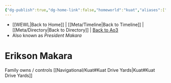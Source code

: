 ```yaml
---
{"dg-publish":true,"dg-home-link":false,"homeworld":"kuat","aliases":["Erikson"],"tags":["kdy","unfinished","character"],"permalink":"/characters/erikson-makara/","dgHomeLink":false,"dgPassFrontmatter":true}
---
```


- [[WEWL\|Back to Home]] | [[Meta/Timeline\|Back to Timeline]] | [[Meta/Directory\|Back to Directory]] | [Back to Ao3](https://archiveofourown.org/works/19334440/chapters/45992584)
- Also known as *President Makara*

# Erikson Makara

Family owns / controls [[Navigational/Kuat#Kuat Drive Yards\|Kuat#Kuat Drive Yards]]